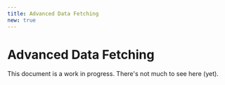 ```yaml
---
title: Advanced Data Fetching
new: true
---
```


# Advanced Data Fetching

<docs-warning>
  This document is a work in progress. There's not much to see here (yet).
</docs-warning>
